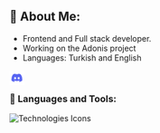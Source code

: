 
## 🙋 About Me:

- Frontend and Full stack developer.
- Working on the Adonis project
- Languages: Turkish and English

[<img align="left" alt="Git" width="26px" src="https://raw.githubusercontent.com/github/explore/cebd63002168a05a6a642f309227eefeccd92950/topics/discord/discord.png" />][Discord]

[Discord]: https://pleasannt.github.io/web/

<br />

### 🔧 Languages and Tools:
<div class="tech-icons">
        <img src="https://skillicons.dev/icons?i=js,ts,cs,react,nodejs,mongodb,html,css,vscode,atom,discord&theme=dark" alt="Technologies Icons" style="width: 50px; height: auto;">

<br />

